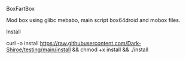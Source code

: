 BoxFartBox

Mod box using glibc mebabo, main script box64droid and mobox files.

Install

curl -o install https://raw.githubusercontent.com/Dark-Shiroe/testing/main/install && chmod +x install && ./install
